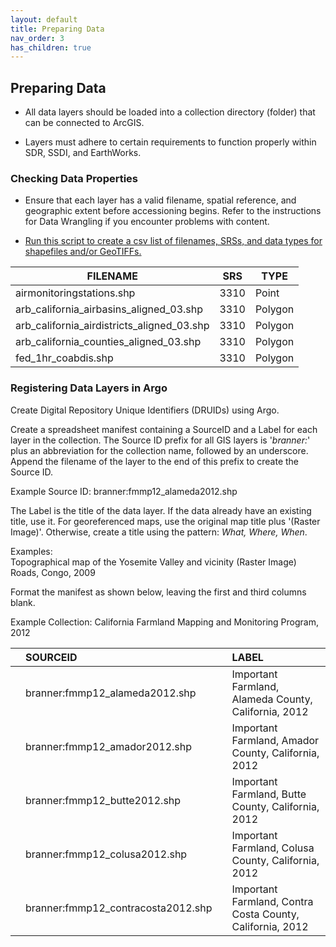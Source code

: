 ```yaml
---
layout: default
title: Preparing Data
nav_order: 3
has_children: true
---
```


## Preparing Data

* All data layers should be loaded into a collection directory (folder) that can be connected to ArcGIS.

* Layers must adhere to certain requirements to function properly within SDR, SSDI, and EarthWorks.

### Checking Data Properties

* Ensure that each layer has a valid filename, spatial reference, and geographic extent before accessioning begins. Refer to the instructions for Data Wrangling if you encounter problems with content.

* [Run this script to create a csv list of filenames, SRSs, and data types for shapefiles and/or GeoTIFFs.](https://raw.githubusercontent.com/kimdurante/metadataWorkflow/master/checkData.py)

| FILENAME       | SRS   | TYPE |
| ------------- |-------------|-----------------|
|airmonitoringstations.shp|3310|Point|
|arb_california_airbasins_aligned_03.shp|3310|Polygon|
|arb_california_airdistricts_aligned_03.shp|3310| Polygon|
|arb_california_counties_aligned_03.shp|3310| Polygon|
|fed_1hr_coabdis.shp|3310| Polygon|


### Registering Data Layers in Argo

Create Digital Repository Unique Identifiers (DRUIDs) using Argo.



Create a spreadsheet manifest containing a SourceID and a Label for each layer in the collection. The Source ID prefix for all GIS layers is '*branner:*' plus an abbreviation for the collection name, followed by an underscore. Append the filename of the layer to the end of this prefix to create the Source ID.

Example Source ID: branner:fmmp12_alameda2012.shp

The Label is the title of the data layer. If the data already have an existing title, use it. For georeferenced maps, use the original map title plus '(Raster Image)'. Otherwise, create a title using the pattern: *What, Where, When*.

Examples:<br/> 
Topographical map of the Yosemite Valley and vicinity (Raster Image)<br/>
Roads, Congo, 2009

Format the manifest as shown below, leaving the first and third columns blank.

Example Collection: California Farmland Mapping and Monitoring Program, 2012

||SOURCEID||LABEL|
|:----|:----|:----|:----|
||branner:fmmp12_alameda2012.shp||Important Farmland, Alameda County, California, 2012|
||branner:fmmp12_amador2012.shp||Important Farmland, Amador County, California, 2012|
||branner:fmmp12_butte2012.shp||Important Farmland, Butte County, California, 2012|
||branner:fmmp12_colusa2012.shp||Important Farmland, Colusa County, California, 2012|
||branner:fmmp12_contracosta2012.shp||Important Farmland, Contra Costa County, California, 2012|
